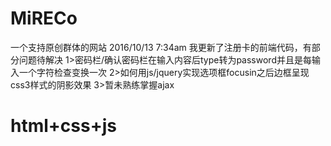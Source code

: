 # MiRECo

一个支持原创群体的网站
2016/10/13 7:34am
我更新了注册卡的前端代码，有部分问题待解决
1>密码栏/确认密码栏在输入内容后type转为password并且是每输入一个字符检查变换一次
2>如何用js/jquery实现选项框focusin之后边框呈现css3样式的阴影效果
3>暂未熟练掌握ajax
# html+css+js
